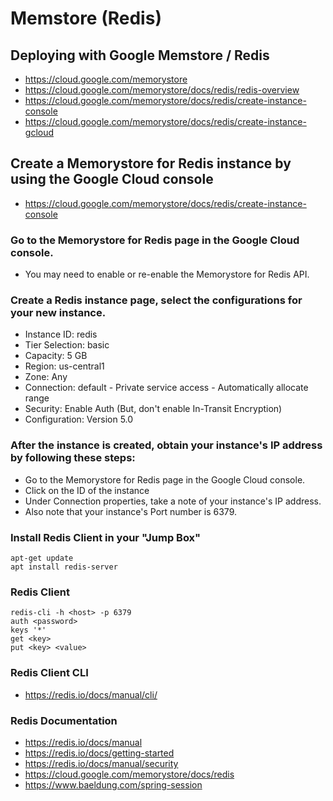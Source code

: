 
# Memstore (Redis)

## Deploying with Google Memstore / Redis

* https://cloud.google.com/memorystore
* https://cloud.google.com/memorystore/docs/redis/redis-overview
* https://cloud.google.com/memorystore/docs/redis/create-instance-console
* https://cloud.google.com/memorystore/docs/redis/create-instance-gcloud


## Create a Memorystore for Redis instance by using the Google Cloud console

* https://cloud.google.com/memorystore/docs/redis/create-instance-console


### Go to the Memorystore for Redis page in the Google Cloud console.

* You may need to enable or re-enable the Memorystore for Redis API.

### Create a Redis instance page, select the configurations for your new instance.

* Instance ID:		redis
* Tier Selection:   basic
* Capacity:         5 GB
* Region:           us-central1 
* Zone:             Any
* Connection:       default 
                    - Private service access
                    - Automatically allocate range
* Security:         Enable Auth (But, don't enable In-Transit Encryption) 
* Configuration:    Version 5.0
  

### After the instance is created, obtain your instance's IP address by following these steps:

* Go to the Memorystore for Redis page in the Google Cloud console.
* Click on the ID of the instance
* Under Connection properties, take a note of your instance's IP address.
* Also note that your instance's Port number is 6379.


### Install Redis Client in your "Jump Box"

	apt-get update
	apt install redis-server



### Redis Client

	redis-cli -h <host> -p 6379
	auth <password>
	keys '*'
	get <key>
	put <key> <value>


### Redis Client CLI

* https://redis.io/docs/manual/cli/


### Redis Documentation

* https://redis.io/docs/manual
* https://redis.io/docs/getting-started
* https://redis.io/docs/manual/security
* https://cloud.google.com/memorystore/docs/redis
* https://www.baeldung.com/spring-session




